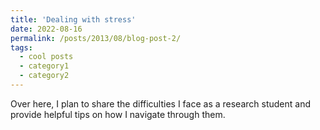 ```yaml
---
title: 'Dealing with stress'
date: 2022-08-16
permalink: /posts/2013/08/blog-post-2/
tags:
  - cool posts
  - category1
  - category2
---
```


Over here, I plan to share the difficulties I face as a research student and provide helpful tips on how I navigate through them.

